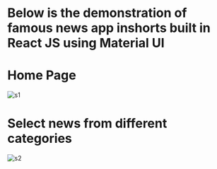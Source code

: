 # Below is the demonstration of famous news app inshorts built in React JS using Material UI
# Home Page
![s1](https://user-images.githubusercontent.com/60268597/106507040-8454a300-64f0-11eb-83c2-dd344a989d0d.PNG)

# Select news from different categories
![s2](https://user-images.githubusercontent.com/60268597/106507052-8880c080-64f0-11eb-87d5-c7941c913852.PNG)
